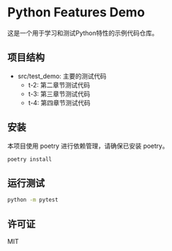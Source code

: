 # Python Features Demo

这是一个用于学习和测试Python特性的示例代码仓库。

## 项目结构

- src/test_demo: 主要的测试代码
  - t-2: 第二章节测试代码
  - t-3: 第三章节测试代码
  - t-4: 第四章节测试代码

## 安装

本项目使用 poetry 进行依赖管理，请确保已安装 poetry。

```bash
poetry install
```

## 运行测试

```bash
python -m pytest
```

## 许可证

MIT
